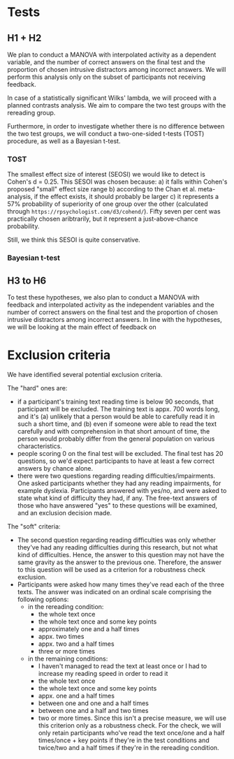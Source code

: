 # Tests

## H1 + H2

We plan to conduct a MANOVA with interpolated activity as a dependent variable, and the number of
correct answers on the final test and the proportion of chosen intrusive distractors among
incorrect answers. We will perform this analysis only on the subset of participants not receiving feedback.

In case of a statistically significant Wilks' lambda, we will proceed with a planned contrasts analysis.
We aim to compare the two test groups with the rereading group.

Furthermore, in order to investigate whether there is no difference between the two test groups, we will
conduct a two-one-sided t-tests (TOST) procedure, as well as a Bayesian t-test.

### TOST

The smallest effect size of interest (SEOSI) we would like to detect is Cohen's d = 0.25. This SESOI
was chosen because:
a) it falls within Cohen's proposed "small" effect size range
b) according to the Chan et al. meta-analysis, if the effect exists, it should probably be larger
c) it represents a 57% probability of superiority of one group over the other (calculated through
`https://rpsychologist.com/d3/cohend/`). Fifty seven per cent was practically chosen aribtrarily,
but it represent a just-above-chance probability.

Still, we think this SESOI is quite conservative.

### Bayesian t-test

## H3 to H6

To test these hypotheses, we also plan to conduct a MANOVA with feedback and interpolated activity
as the independent variables and the number of
correct answers on the final test and the proportion of chosen intrusive distractors among
incorrect answers. In line with the hypotheses, we will be looking at the main effect of feedback
on 

# Exclusion criteria

We have identified several potential exclusion criteria.

The "hard" ones are:
- if a participant's training text reading time is below 90 seconds, that
    participant will be excluded. The training text is appx. 700 words long, and
    it's (a) unlikely that a person would be able to carefully read it in such a
    short time, and (b) even if someone were able to read the text carefully and
    with comprehension in that short amount of time, the person would probably
    differ from the general population on various characteristics.
- people scoring 0 on the final test will be excluded. The final test has 20
    questions, so we'd expect participants to have at least a few correct
    answers by chance alone.
- there were two questions regarding reading difficulties/impairments. One asked
    participants whether they had any reading impairments, for example dyslexia.
    Participants answered with yes/no, and were asked to state what kind of
    difficulty they had, if any. The free-text answers of those who have
    answered "yes" to these questions will be examined, and an exclusion
    decision made.

The "soft" criteria:
- The second question regarding reading difficulties was only whether they've had any
    reading difficulties during this research, but not what kind of
    difficulties. Hence, the answer to this question may not have the same
    gravity as the answer to the previous one. Therefore, the answer to this
    question will be used as a criterion for a robustness check exclusion.
- Participants were asked how many times they've read each of the three texts.
    The answer was indicated on an ordinal scale comprising the following
    options:
    - in the rereading condition:
        - the whole text once
        - the whole text once and some key points
        - approximately one and a half times
        - appx. two times
        - appx. two and a half times
        - three or more times
    - in the remaining conditions:
        - I haven't managed to read the text at least once or I had to increase
            my reading speed in order to read it
        - the whole text once
        - the whole text once and some key points
        - appx. one and a half times
        - between one and one and a half times
        - between one and a half and two times
        - two or more times.
    Since this isn't a precise measure, we will use this criterion only as a
    robustness check. For the check, we will only retain participants who've
    read the text once/one and a half times/once + key points if they're in the
    test conditions and twice/two and a half times if they're in the rereading
    condition.

